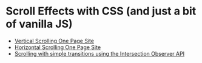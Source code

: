 # Scroll Effects with CSS (and just a bit of vanilla JS)

- [Vertical Scrolling One Page Site](https://johncol.github.io/css-scroll/vertical-scrolling/index.html)
- [Horizontal Scrolling One Page Site](https://johncol.github.io/css-scroll/horizontal-scrolling/index.html)
- [Scrolling with simple transitions using the Intersection Observer API](https://johncol.github.io/css-scroll/scrolling-transitions/index.html)
